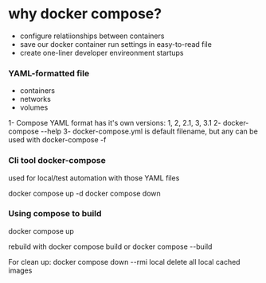 # why docker compose?
- configure relatiionships between containers
- save our docker container run settings in easy-to-read file
- create one-liner developer envireonment startups

### YAML-formatted file
- containers
- networks
- volumes

1- Compose YAML format has it's own versions: 1, 2, 2.1, 3, 3.1
2- docker-compose --help
3- docker-compose.yml is default filename, but any can be used with docker-compose -f

### Cli tool docker-compose
used for local/test automation with those YAML files

docker compose up -d
docker compose down

### Using compose to build
docker compose up

rebuild with docker compose build or docker compose --build

For clean up:
docker compose down --rmi local
delete all local cached images